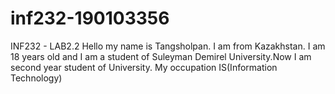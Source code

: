 # inf232-190103356
INF232 - LAB2.2
Hello my name is Tangsholpan. I am from Kazakhstan. I am 18 years old and I am a student of Suleyman
Demirel University.Now I am second year student of University.
My occupation IS(Information Technology)
<?php
echo "Hello world!";
echo "My name is Tangsholpan";

for($i=0; $i<100; $i++){
$echo "Hello world! My name is Tangsholpan";
}

//Check to Palindrome
function isPalindrome($n) {
	$rev = strrev($n);
	return $rev==$n;
}
?>
